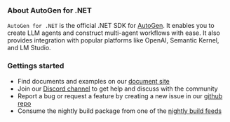 ### About AutoGen for .NET
`AutoGen for .NET` is the official .NET SDK for [AutoGen](https://github.com/ag2labs/autogen). It enables you to create LLM agents and construct multi-agent workflows with ease. It also provides integration with popular platforms like OpenAI, Semantic Kernel, and LM Studio.

### Gettings started
- Find documents and examples on our [document site](https://ag2labs.github.io/autogen-for-net/) 
- Join our [Discord channel](https://discord.gg/pAbnFJrkgZ) to get help and discuss with the community
- Report a bug or request a feature by creating a new issue in our [github repo](https://github.com/ag2labs/autogen)
- Consume the nightly build package from one of the [nightly build feeds](https://ag2labs.github.io/autogen-for-net/articles/Installation.html#nighly-build)